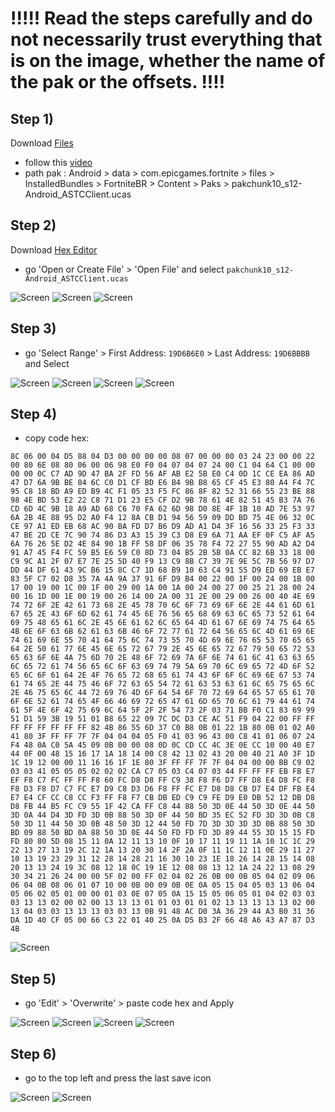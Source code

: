 # !!!!! Read the steps carefully and do not necessarily trust everything that is on the image, whether the name of the pak or the offsets. !!!!
## Step 1) 
Download [Files](https://play.google.com/store/apps/details?id=com.marc.files) 
- follow this [video](https://youtu.be/8N6MFhZ8XlY?si=ULY7uNq79dFiOSix)
- path pak : Android > data > com.epicgames.fortnite > files > InstalledBundles > FortniteBR > Content > Paks > pakchunk10_s12-Android_ASTCClient.ucas

## Step 2)
Download [Hex Editor](https://play.google.com/store/apps/details?id=tk.yunus.hexeditor&pcampaignid=web_share)
- go 'Open or Create File' > 'Open File' and select ```pakchunk10_s12-Android_ASTCClient.ucas```

![Screen](../../Assets/OrangeCopy/OrangeCopy1.jpg)
![Screen](../../Assets/OrangeCopy/OrangeCopy2.jpg)
![Screen](../../Assets/OrangeCopy/OrangeCopy3.jpg)

## Step 3)
- go 'Select Range' > First Address: ```19D6B6E0``` > Last Address: ```19D6BBBB``` and Select

![Screen](../../Assets/OrangeCopy/OrangeCopy4.jpg)
![Screen](../../Assets/OrangeCopy/OrangeCopy5.jpg)
![Screen](../../Assets/OrangeCopy/OrangeCopy6.jpg)
![Screen](../../Assets/OrangeCopy/OrangeCopy7.jpg)

## Step 4)
- copy code hex: 

```
8C 06 00 04 D5 88 04 D3 00 00 00 00 08 07 00 00 00 03 24 23 00 00 22 00 80 6E 08 80 06 00 06 98 E0 F0 04 07 04 07 24 00 C1 04 64 C1 00 00 00 00 0C C7 AD 9D 47 BA 2F FD 56 AF AB E2 5B E0 C4 0D 1C CE EA 86 AD 47 D7 6A 9B BE 84 6C C0 D1 CF BD E6 B4 9B B8 65 CF 45 E3 80 A4 F4 7C 95 C8 18 BD A9 ED B9 4C F1 05 33 F5 FC 86 8F 82 52 31 66 55 23 BE 88 98 4E BD 53 E2 22 C8 71 D1 23 E5 CF D2 9B 78 61 4E 82 51 45 B3 7A 76 CD 6D 4C 9B 18 A9 AD 68 C6 70 FA 62 6D 98 D0 8E 4F 1B 10 AD 7E 53 97 6A 2B 4E 88 95 D2 A0 F4 12 8A CB D1 94 56 59 09 DD BD 75 4E 06 32 0C CE 97 A1 ED EB 68 AC 90 BA FD D7 B6 D9 AD A1 D4 3F 16 56 33 25 F3 33 47 BE 2D CE 7C 90 74 86 D3 A3 15 39 C3 D8 E9 6A 71 AA EF 0F C5 AF A5 6A 76 26 5E D2 4E 84 90 1B FF 58 DF 06 35 78 F4 72 27 55 90 AD A2 D4 91 A7 45 F4 FC 59 B5 E6 59 C0 8D 73 04 B5 2B 5B 0A CC 82 6B 33 18 00 C9 9C A1 2F 07 E7 7E 25 5D 40 F9 13 C9 8B C7 39 7E 9E 5C 7B 56 97 D7 DD 44 DF 61 43 9C B6 15 8C C7 1D 68 B9 10 63 C4 91 55 D9 ED 69 EB E7 83 5F C7 02 D8 35 7A 4A 9A 37 91 6F D9 B4 00 22 00 1F 00 24 00 1B 00 17 00 19 00 1C 00 1F 00 29 00 1A 00 1A 00 24 00 27 00 25 21 28 00 24 00 16 1D 00 1E 00 19 00 26 14 00 2A 00 31 2E 00 29 00 26 00 40 4E 69 74 72 6F 2E 42 61 73 68 2E 45 78 70 6C 6F 73 69 6F 6E 2E 44 61 6D 61 67 65 2E 43 6F 6D 62 61 74 45 6E 76 56 65 68 69 63 6C 65 73 52 61 64 69 75 48 65 61 6C 2E 45 6E 61 62 6C 65 64 4D 61 67 6E 69 74 75 64 65 4B 6E 6F 63 6B 62 61 63 6B 46 6F 72 77 61 72 64 56 65 6C 4D 61 69 6E 74 61 69 6E 55 70 41 64 75 6C 74 73 55 70 4D 69 6E 76 65 53 70 65 65 64 2E 50 61 77 6E 45 6E 65 72 67 79 2E 45 6E 65 72 67 79 50 65 72 53 65 63 6F 6E 4A 75 6D 70 2E 48 6F 72 69 7A 6F 6E 74 61 6C 41 63 63 65 6C 65 72 61 74 56 65 6C 6F 63 69 74 79 5A 69 70 6C 69 65 72 4D 6F 52 65 6C 6F 61 64 2E 4F 76 65 72 68 65 61 74 43 6F 6F 6C 69 6E 67 53 74 61 74 65 2E 44 75 46 6F 72 63 65 54 72 61 63 53 63 61 6C 65 75 65 6C 2E 46 75 65 6C 44 72 69 76 4D 6F 64 54 6F 70 72 69 64 65 57 65 61 70 6F 6E 52 61 74 65 4F 66 46 69 72 65 47 61 6D 65 70 6C 61 79 44 61 74 61 5F 4E 6F 42 75 69 6C 64 5F 2F 2F 54 73 2F 03 71 BB F0 C1 83 69 99 51 D1 59 3B 19 51 01 B8 65 22 09 7C DC D3 CE AC 51 F9 04 22 00 FF FF FF FF FF FF FF FF 82 4B 86 55 6D 37 C0 B8 0B 01 22 1B 80 0B 01 02 A0 41 80 3F FF FF 7F 7F 04 04 04 05 F0 41 03 96 43 00 C8 41 01 06 07 24 F4 48 0A C0 5A 45 09 0B 00 00 08 0D 0C CD CC 4C 3E 0E CC 10 00 40 E7 44 0F 00 48 15 16 17 1A 18 14 00 C8 42 13 02 43 20 00 40 21 A0 3F 1D 1C 19 12 00 00 11 16 16 1F 1E 80 3F FF FF 7F 7F 04 04 00 00 BB C9 02 03 03 41 05 05 05 02 02 02 CA C7 05 03 C4 07 03 44 FF FF FF EB FB E7 EF F8 C7 FC FF FF F8 60 FC D8 D8 FF C9 38 F8 F6 D7 FF D8 E4 D8 FC F8 F8 D3 F8 D7 C7 FC E7 D9 C8 D3 D6 F8 FF FC E7 D8 D8 CB D7 E4 DF FB E4 E7 E4 CF CC C8 CC F3 FF F8 F7 CB DB ED C9 C9 FE D9 E0 DB 52 12 DB D8 D8 FB 44 B5 FC C9 55 1F 42 CA FF C8 44 88 50 3D 0E 44 50 3D 0E 44 50 3D 0A 44 D4 3D FD 3D 0B 88 50 3D 0F 44 50 BD 35 EC 52 FD 3D 3D 0B C8 50 3D 11 44 50 3D 0B 48 50 3D 12 44 50 FD 7D 3D 3D 3D 3D 0B 88 50 3D BD 09 88 50 BD 0A 88 50 3D 0E 44 50 FD FD FD 3D 89 44 55 3D 15 15 FD FD 80 80 5D 08 15 11 0A 12 11 13 10 0F 10 17 11 19 11 1A 10 1C 1C 29 22 13 27 13 19 2C 12 1A 13 20 30 14 2F 2A 0F 11 1C 12 11 0E 29 11 27 10 13 19 23 29 31 12 28 14 28 21 16 30 10 23 1E 18 26 14 28 15 14 08 20 13 13 24 19 3C 08 12 18 0C 19 1E 12 08 08 13 12 1A 24 22 13 08 29 30 34 21 26 24 00 00 5F 02 00 FF 02 04 02 26 0B 00 0B 05 04 02 09 06 06 04 0B 08 06 01 07 10 00 0B 00 09 0B 0E 0A 05 15 04 05 03 13 06 04 05 06 02 05 01 00 00 01 03 0E 07 05 0A 15 15 05 06 05 01 04 02 03 03 03 13 13 02 00 02 00 13 13 13 01 01 03 01 01 02 13 13 13 13 13 02 00 13 04 03 03 13 13 13 03 03 13 0B 91 48 AC D0 3A 36 29 44 A3 B0 31 36 DA 1D 40 CF 05 00 66 C3 22 01 40 25 0A D5 B3 2F 66 48 A6 43 A7 87 D3 4B
```

![Screen](../../Assets/OrangeCopy/OrangeCopy9.jpg)

## Step 5)
- go 'Edit' > 'Overwrite' > paste code hex and Apply

![Screen](../../Assets/OrangeCopy/OrangeCopy5e.jpg)
![Screen](../../Assets/OrangeCopy/OrangeCopy8.jpg)
![Screen](../../Assets/OrangeCopy/OrangeCopy10.jpg)
![Screen](../../Assets/OrangeCopy/OrangeCopy11.jpg)

## Step 6)
- go to the top left and press the last save icon

![Screen](../../Assets/OrangeCopy/OrangeCopy18.jpg)
![Screen](../../Assets/OrangeCopy/OrangeCopy19.jpg)